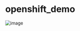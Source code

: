 # openshift_demo

![image](https://github.com/chayandeokar/openshift_demo/assets/74093567/6702b985-1830-434c-9817-a510f4a64a8b)
